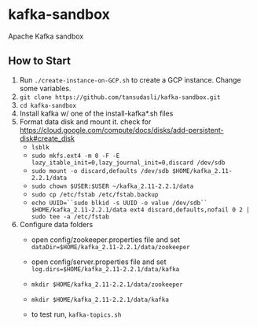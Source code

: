 # kafka-sandbox

Apache Kafka sandbox

## How to Start

1. Run `./create-instance-on-GCP.sh` to create a GCP instance. Change some variables.
2. `git clone https://github.com/tansudasli/kafka-sandbox.git`
3. `cd kafka-sandbox`
4. Install kafka w/ one of the install-kafka*.sh files
5. Format data disk and mount it. check for <https://cloud.google.com/compute/docs/disks/add-persistent-disk#create_disk>
   - `lsblk`
   - `sudo mkfs.ext4 -m 0 -F -E lazy_itable_init=0,lazy_journal_init=0,discard /dev/sdb`
   - `sudo mount -o discard,defaults /dev/sdb $HOME/kafka_2.11-2.2.1/data`
   - `sudo chown $USER:$USER ~/kafka_2.11-2.2.1/data`
   - `sudo cp /etc/fstab /etc/fstab.backup`
   - `echo UUID=``sudo blkid -s UUID -o value /dev/sdb`` $HOME/kafka_2.11-2.2.1/data ext4 discard,defaults,nofail 0 2 | sudo tee -a /etc/fstab`
6. Configure data folders
   - open config/zookeeper.properties file and set `dataDir=$HOME/kafka_2.11-2.2.1/data/zookeeper`
   - open config/server.properties file and set `log.dirs=$HOME/kafka_2.11-2.2.1/data/kafka`

   - `mkdir $HOME/kafka_2.11-2.2.1/data/zookeeper`
   - `mkdir $HOME/kafka_2.11-2.2.1/data/kafka`

   - to test run, `kafka-topics.sh`
